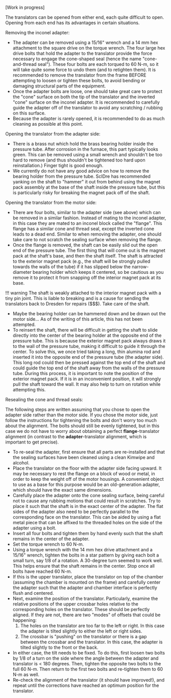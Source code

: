 [Work in progress]

The translators can be opened from either end, each quite difficult to open. Opening from each end has its advantages in certain situations.

Removing the inconel adapter:

- The adapter can be removed using a 15/16" wrench and a 14 mm hex attachment to the square drive on the torque wrench. The four large hex drive bolts that hold the adapter to the translator provide the force necessary to engage the cone-shaped seal (hence the name "cone-and-thread seal"). These four bolts are each torqued to 60 N-m, so it will take quite some force to undo them (and to retighten them). It is recommended to remove the translator from the frame BEFORE attempting to loosen or tighten these bolts, to avoid bending or damaging structural parts of the equipment.
- Once the adapter bolts are loose, one should take great care to protect the "cone" surface on both the tip of the translator and the inverted "cone" surface on the inconel adapter. It is recommended to carefully guide the adapter off of the translator to avoid any scratching / rubbing on this surface.
- Because the adapter is rarely opened, it is recommended to do as much cleaning as possible at this point.

Opening the translator from the adapter side:

- There is a brass nut which hold the brass bearing holder inside the pressure tube. After corrosion in the furnace, this part typically looks green. This can be removed using a small wrench and shouldn't be too hard to remove (and thus shouldn't be tightened too hard upon reinstallation.) Finger tight is good enough.
- We currently do not have any good advice on how to remove the bearing holder from the pressure tube. ScIDre has recommended yanking on the shaft to "hammer" it out from behind using the magnet pack assembly at the base of the shaft inside the pressure tube, but this is particularly risky for breaking the magnet pack off of the shaft. 

Opening the translator from the motor side:

- There are four bolts, similar to the adapter side (see above) which can be removed in a similar fashion. Instead of mating to the inconel adapter, in this case they are mated to an inconel block called the "flange". This flange has a similar cone and thread seal, except the inverted cone leads to a dead end. Similar to when removing the adapter, one should take care to not scratch the sealing surface when removing the flange.
- Once the flange is removed, the shaft can be easily slid out the open end of the pressure tube. The first thing that will come out is the magnet pack at the shaft's base, and then the shaft itself. The shaft is attracted to the exterior magnet pack (e.g., the shaft will be strongly pulled towards the walls of the tube) if it has slipped below the narrow-diameter bearing holder which keeps it centered, so be cautious as you remove it to protect it from snapping off the interior magnet pack at its base.
    
!!! warning
    The shaft is weakly attached to the interior magnet pack with a tiny pin joint. This is liable to breaking and is a cause for sending the translators back to Dresden for repairs ($$$). Take care of the shaft.

- Maybe the bearing holder can be hammered down and be drawn out the motor side... As of the writing of this article, this has not been attempted.
- To reinsert the shaft, there will be difficult in getting the shaft to slide directly into the center of the bearing holder at the opposite end of the pressure tube. This is because the exterior magnet pack always draws it to the wall of the pressure tube, making it difficult to guide it through the center. To solve this, we once tried taking a long, thin alumina rod and inserted it into the opposite end of the pressure tube (the adapter side). This long rod could then be pressed against the top end of the shaft and could guide the top end of the shaft away from the walls of the pressure tube. During this process, it is important to note the position of the exterior magnet pack. If it is in an inconvenient position, it will strongly pull the shaft toward the wall. It may also help to turn on rotation while attempting this.

Resealing the cone and thread seals:

The following steps are written assuming that you chose to open the adapter side rather than the motor side. If you chose the motor side, just follow the instructions for tightening the bolts and don't worry too much about the alignment. The bolts should still be evenly tightened, but in this case we do not have to worry about obtaining a perfect **flange**-translator alignment (in contrast to the **adapter**-translator alignment, which is important to get precise).

- To re-seal the adapter, first ensure that all parts are re-installed and that the sealing surfaces have been cleaned using a clean Kimwipe and alcohol.
- Place the translator on the floor with the adapter side facing upward. It may be necessary to rest the flange on a block of wood or metal, in order to keep the weight off of the motor housings. A convenient object to use as a base for this purpose would be an old-generation adapter, which should have the exact same dimensions.
- Carefully place the adapter onto the cone sealing surface, being careful not to cause any rubbing motions that could result in scratches. Try to place it such that the shaft is in the exact center of the adapter. The flat sides of the adapter also need to be perfectly parallel to the corresponding face on the translator. This can be aided by using a flat metal piece that can be affixed to the threaded holes on the side of the adapter using a bolt.
- Insert all four bolts and tighten them by hand evenly such that the shaft remains in the center of the adapter.
- Set the torque wrench to 60 N-m.
- Using a torque wrench with the 14 mm hex drive attachment and a 15/16" wrench, tighten the bolts in a star pattern by giving each bolt a small turn, say 1/8 of a rotation. A 30-degree turn seemed to work well. This helps ensure that the shaft remains in the center. Stop once all bolts have reached 60 N-m.
- If this is the upper translator, place the translator on top of the chamber (assuming the chamber is mounted on the frame) and carefully center the adapter such that the adapter and chamber interface is perfectly flush and centered.
- Next, examine the position of the translator. Particularly, examine the relative positions of the upper crossbar holes relative to the corresponding holes on the translator. These should be perfectly aligned. If they are not, there are two "modes" of offsets that could be happening:
  1. The holes on the translator are too far to the left or right. In this case the adapter is tilted slightly to either the left or right sides.
  2. The crossbar is "pushing" on the translator or there is a gap between the crossbar and the translator. In this case, the adapter is tilted slightly to the front or the back.
- In either case, the tilt needs to be fixed. To do this, first loosen two bolts by 1/8 of a turn on the side where the angle between the adapter and translator is < 180 degrees. Then, tighten the opposite two bolts to the full 60 N-m. Then return to the first two bolts and re-tighten them to 60 N-m as well.
- Re-check the alignment of the translator (it should have improved!), and repeat until the corrections have reached an optimum position for the translator.